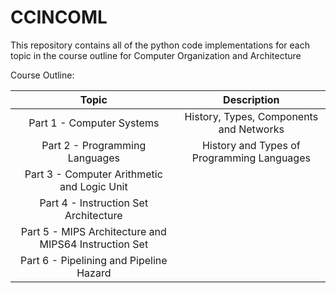 # **CCINCOML**

This repository contains all of the python code implementations for each topic in the course outline for Computer Organization and Architecture

Course Outline: 

| Topic | Description | 
| :---: | :---: |       
| Part 1 - Computer Systems | History, Types, Components and Networks |
| Part 2 - Programming Languages | History and Types of Programming Languages|
| Part 3 - Computer Arithmetic and Logic Unit | |
| Part 4 - Instruction Set Architecture | |
| Part 5 - MIPS Architecture and MIPS64 Instruction Set | |
| Part 6 - Pipelining and Pipeline Hazard | |








